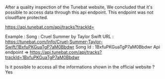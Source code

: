 After a quality inspection of the Tunebat website, We concluded that it's possible to access data through this api endpoint.
This endpoint was not cloudflare protected.

https://api.tunebat.com/api/tracks?trackId=<TRACK ID HERE>

Example : 
Song : Cruel Summer by Taylor Swift
URL : https://tunebat.com/Info/Cruel-Summer-Taylor-Swift/1BxfuPKGuaTgP7aM0Bbdwr
Song Id : 1BxfuPKGuaTgP7aM0Bbdwr
Api endpoint => https://api.tunebat.com/api/tracks?trackId=1BxfuPKGuaTgP7aM0Bbdwr


Is it possible to access all the informations shown in the official website ? Yes